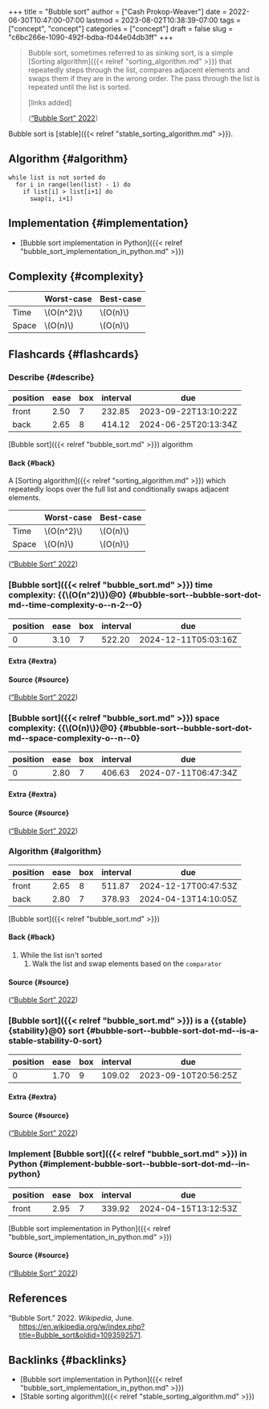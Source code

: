+++
title = "Bubble sort"
author = ["Cash Prokop-Weaver"]
date = 2022-06-30T10:47:00-07:00
lastmod = 2023-08-02T10:38:39-07:00
tags = ["concept", "concept"]
categories = ["concept"]
draft = false
slug = "c6bc266e-1090-492f-bdba-f044e04db3ff"
+++

> Bubble sort, sometimes referred to as sinking sort, is a simple [Sorting algorithm]({{< relref "sorting_algorithm.md" >}}) that repeatedly steps through the list, compares adjacent elements and swaps them if they are in the wrong order. The pass through the list is repeated until the list is sorted.
>
> [links added]
>
> (<a href="#citeproc_bib_item_1">“Bubble Sort” 2022</a>)

Bubble sort is [stable]({{< relref "stable_sorting_algorithm.md" >}}).


## Algorithm {#algorithm}

```nil
while list is not sorted do
  for i in range(len(list) - 1) do
    if list[i] > list[i+1] do
      swap(i, i+1)
```


## Implementation {#implementation}

-   [Bubble sort implementation in Python]({{< relref "bubble_sort_implementation_in_python.md" >}})


## Complexity {#complexity}

|       | Worst-case   | Best-case  |
|-------|--------------|------------|
| Time  | \\(O(n^2)\\) | \\(O(n)\\) |
| Space | \\(O(n)\\)   | \\(O(n)\\) |


## Flashcards {#flashcards}


### Describe {#describe}

| position | ease | box | interval | due                  |
|----------|------|-----|----------|----------------------|
| front    | 2.50 | 7   | 232.85   | 2023-09-22T13:10:22Z |
| back     | 2.65 | 8   | 414.12   | 2024-06-25T20:13:34Z |

[Bubble sort]({{< relref "bubble_sort.md" >}}) algorithm


#### Back {#back}

A [Sorting algorithm]({{< relref "sorting_algorithm.md" >}}) which repeatedly loops over the full list and conditionally swaps adjacent elements.

|       | Worst-case   | Best-case  |
|-------|--------------|------------|
| Time  | \\(O(n^2)\\) | \\(O(n)\\) |
| Space | \\(O(n)\\)   | \\(O(n)\\) |

(<a href="#citeproc_bib_item_1">“Bubble Sort” 2022</a>)


### [Bubble sort]({{< relref "bubble_sort.md" >}}) time complexity: {{\\(O(n^2)\\)}@0} {#bubble-sort--bubble-sort-dot-md--time-complexity-o--n-2--0}

| position | ease | box | interval | due                  |
|----------|------|-----|----------|----------------------|
| 0        | 3.10 | 7   | 522.20   | 2024-12-11T05:03:16Z |


#### Extra {#extra}


#### Source {#source}

(<a href="#citeproc_bib_item_1">“Bubble Sort” 2022</a>)


### [Bubble sort]({{< relref "bubble_sort.md" >}}) space complexity: {{\\(O(n)\\)}@0} {#bubble-sort--bubble-sort-dot-md--space-complexity-o--n--0}

| position | ease | box | interval | due                  |
|----------|------|-----|----------|----------------------|
| 0        | 2.80 | 7   | 406.63   | 2024-07-11T06:47:34Z |


#### Extra {#extra}


#### Source {#source}

(<a href="#citeproc_bib_item_1">“Bubble Sort” 2022</a>)


### Algorithm {#algorithm}

| position | ease | box | interval | due                  |
|----------|------|-----|----------|----------------------|
| front    | 2.65 | 8   | 511.87   | 2024-12-17T00:47:53Z |
| back     | 2.80 | 7   | 378.93   | 2024-04-13T14:10:05Z |

[Bubble sort]({{< relref "bubble_sort.md" >}})


#### Back {#back}

1.  While the list isn't sorted
    1.  Walk the list and swap elements based on the `comparator`


#### Source {#source}

(<a href="#citeproc_bib_item_1">“Bubble Sort” 2022</a>)


### [Bubble sort]({{< relref "bubble_sort.md" >}}) is a {{stable}{stability}@0} sort {#bubble-sort--bubble-sort-dot-md--is-a-stable-stability-0-sort}

| position | ease | box | interval | due                  |
|----------|------|-----|----------|----------------------|
| 0        | 1.70 | 9   | 109.02   | 2023-09-10T20:56:25Z |


#### Extra {#extra}


#### Source {#source}

(<a href="#citeproc_bib_item_1">“Bubble Sort” 2022</a>)


### Implement [Bubble sort]({{< relref "bubble_sort.md" >}}) in Python {#implement-bubble-sort--bubble-sort-dot-md--in-python}

| position | ease | box | interval | due                  |
|----------|------|-----|----------|----------------------|
| front    | 2.95 | 7   | 339.92   | 2024-04-15T13:12:53Z |

[Bubble sort implementation in Python]({{< relref "bubble_sort_implementation_in_python.md" >}})


#### Source {#source}

(<a href="#citeproc_bib_item_1">“Bubble Sort” 2022</a>)

## References

<style>.csl-entry{text-indent: -1.5em; margin-left: 1.5em;}</style><div class="csl-bib-body">
  <div class="csl-entry"><a id="citeproc_bib_item_1"></a>“Bubble Sort.” 2022. <i>Wikipedia</i>, June. <a href="https://en.wikipedia.org/w/index.php?title=Bubble_sort&oldid=1093592571">https://en.wikipedia.org/w/index.php?title=Bubble_sort&#38;oldid=1093592571</a>.</div>
</div>


## Backlinks {#backlinks}

-   [Bubble sort implementation in Python]({{< relref "bubble_sort_implementation_in_python.md" >}})
-   [Stable sorting algorithm]({{< relref "stable_sorting_algorithm.md" >}})
